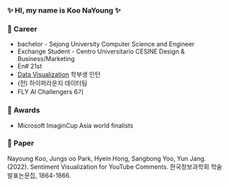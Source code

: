 <div align="left">

### ✨ HI, my name is Koo NaYoung ✨

### 🌱 Career
- bachelor - Sejong University Computer Science and Engineer
- Exchange Student - Centro Universitario CESINE Design & Business/Marketing
- En# 21st
- [Data Visualization](https://sites.google.com/view/vis-sejong/home) 학부생 인턴
- (전) 하이퍼라운지 데이터팀
- FLY AI Challengers 6기


### 🔭 Awards
- Microsoft ImaginCup Asia world finalists

### 💖 Paper 
Nayoung Koo, Jungs oo Park, Hyein Hong, Sangbong Yoo, Yun Jang. (2022). Sentiment Visualization for YouTube Comments. 한국정보과학회 학술발표논문집, 1864-1866.

<!--
| 💖 | Descriptions |
| --- | --- |
| 🔭 | I’m currently working ? |
|🌱 | I’m currently learning ? |
| 😄 |Interesting ?|
# 

--!>

</div>

<!--
**ooNa0/ooNa0** is a ✨ _special_ ✨ repository because its `README.md` (this file) appears on your GitHub profile.

Here are some ideas to get you started:

- 👯 I’m looking to collaborate on ...
- 🤔 I’m looking for help with ...
- 💬 Ask me about ...
- 📫 How to reach me: ...
- 😄 Pronouns: ...
- ⚡ Fun fact

-->
